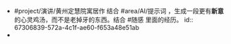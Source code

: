 - #project/演讲/黄州定慧院寓居作 结合 #area/AI/提示词 ，生成一段更有**新意**的心灵鸡汤，而不是老掉牙的东西。结合 #随感 里面的经历。
  id:: 67306839-572a-4c1f-ae60-f653a48e51ab
-